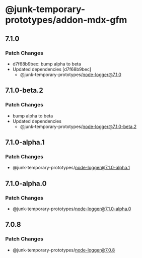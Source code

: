 # @junk-temporary-prototypes/addon-mdx-gfm

## 7.1.0

### Patch Changes

- d7f68b9bec: bump alpha to beta
- Updated dependencies [d7f68b9bec]
  - @junk-temporary-prototypes/node-logger@7.1.0

## 7.1.0-beta.2

### Patch Changes

- bump alpha to beta
- Updated dependencies
  - @junk-temporary-prototypes/node-logger@7.1.0-beta.2

## 7.1.0-alpha.1

### Patch Changes

- @junk-temporary-prototypes/node-logger@7.1.0-alpha.1

## 7.1.0-alpha.0

### Patch Changes

- @junk-temporary-prototypes/node-logger@7.1.0-alpha.0

## 7.0.8

### Patch Changes

- @junk-temporary-prototypes/node-logger@7.0.8
